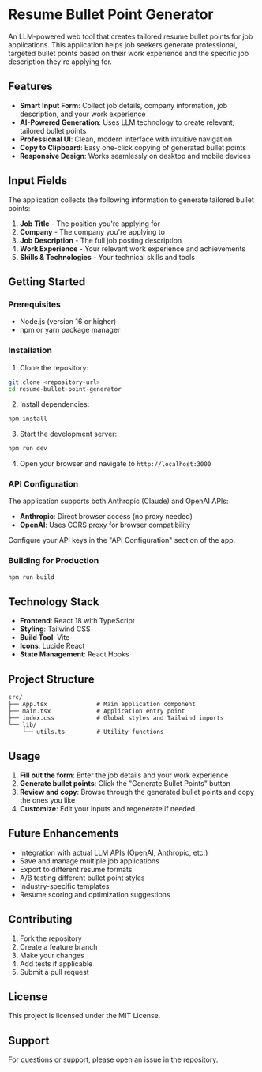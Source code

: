 # Resume Bullet Point Generator

An LLM-powered web tool that creates tailored resume bullet points for job applications. This application helps job seekers generate professional, targeted bullet points based on their work experience and the specific job description they're applying for.

## Features

- **Smart Input Form**: Collect job details, company information, job description, and your work experience
- **AI-Powered Generation**: Uses LLM technology to create relevant, tailored bullet points
- **Professional UI**: Clean, modern interface with intuitive navigation
- **Copy to Clipboard**: Easy one-click copying of generated bullet points
- **Responsive Design**: Works seamlessly on desktop and mobile devices

## Input Fields

The application collects the following information to generate tailored bullet points:

1. **Job Title** - The position you're applying for
2. **Company** - The company you're applying to
3. **Job Description** - The full job posting description
4. **Work Experience** - Your relevant work experience and achievements
5. **Skills & Technologies** - Your technical skills and tools

## Getting Started

### Prerequisites

- Node.js (version 16 or higher)
- npm or yarn package manager

### Installation

1. Clone the repository:
```bash
git clone <repository-url>
cd resume-bullet-point-generator
```

2. Install dependencies:
```bash
npm install
```

3. Start the development server:
```bash
npm run dev
```

4. Open your browser and navigate to `http://localhost:3000`

### API Configuration

The application supports both Anthropic (Claude) and OpenAI APIs:

- **Anthropic**: Direct browser access (no proxy needed)
- **OpenAI**: Uses CORS proxy for browser compatibility

Configure your API keys in the "API Configuration" section of the app.

### Building for Production

```bash
npm run build
```

## Technology Stack

- **Frontend**: React 18 with TypeScript
- **Styling**: Tailwind CSS
- **Build Tool**: Vite
- **Icons**: Lucide React
- **State Management**: React Hooks

## Project Structure

```
src/
├── App.tsx              # Main application component
├── main.tsx             # Application entry point
├── index.css            # Global styles and Tailwind imports
└── lib/
    └── utils.ts         # Utility functions
```

## Usage

1. **Fill out the form**: Enter the job details and your work experience
2. **Generate bullet points**: Click the "Generate Bullet Points" button
3. **Review and copy**: Browse through the generated bullet points and copy the ones you like
4. **Customize**: Edit your inputs and regenerate if needed

## Future Enhancements

- Integration with actual LLM APIs (OpenAI, Anthropic, etc.)
- Save and manage multiple job applications
- Export to different resume formats
- A/B testing different bullet point styles
- Industry-specific templates
- Resume scoring and optimization suggestions

## Contributing

1. Fork the repository
2. Create a feature branch
3. Make your changes
4. Add tests if applicable
5. Submit a pull request

## License

This project is licensed under the MIT License.

## Support

For questions or support, please open an issue in the repository. 